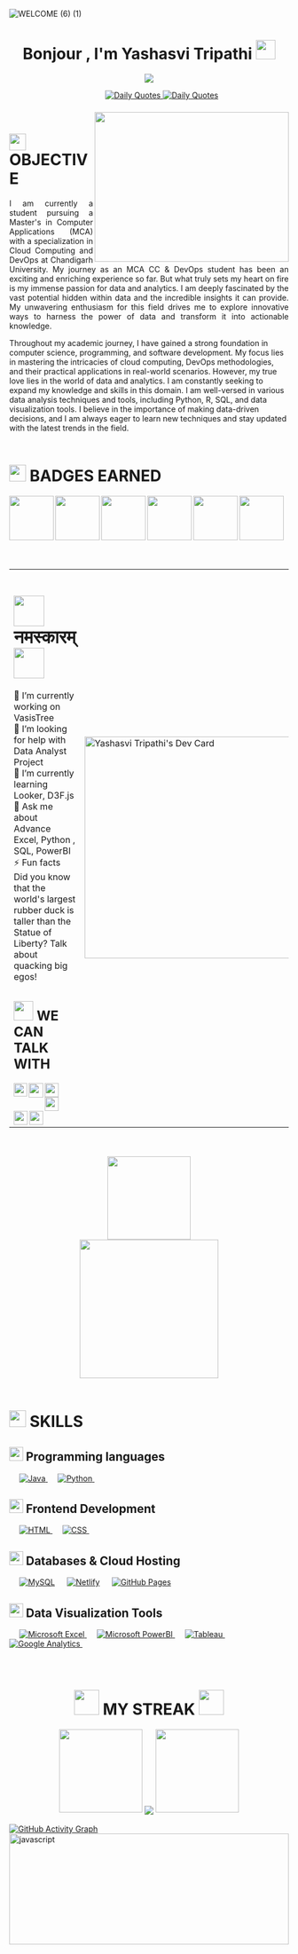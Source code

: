 ![WELCOME (6) (1)](https://github.com/ytripathi/ytripathi/assets/87714442/6fdb905f-f98d-4d4d-bedb-0e8c184d37be)


<h1 align="center" font-color="blue">Bonjour , I'm Yashasvi Tripathi <img src="https://media.giphy.com/media/hvRJCLFzcasrR4ia7z/giphy.gif" width="35"></h1>
<p align="center">
<p align="center" display="block"><img src="https://readme-typing-svg.herokuapp.com/?size=30&duration=5001&color=0080FECenter=true&center=true&width=460&lines=Data-Analyst" </p></br>
<div align="center">
    &emsp;&emsp;&emsp;
    <a  align="center" href="https://github.com/cheehwatang/github-readme-daily-quotes#gh-dark-mode-only"> 
        <img  src="https://readme-daily-quotes.vercel.app/api?font=trebuchet_ms#gh-dark-mode-only" alt="Daily Quotes">
    </a>
    <a href="https://github.com/cheehwatang/github-readme-daily-quotes#gh-light-mode-only"> 
        <img  src="https://readme-daily-quotes.vercel.app/api?font=trebuchet_ms&theme=vue#gh-light-mode-only" alt="Daily Quotes">
    </a>
</div>

</br>
<img src="https://camo.githubusercontent.com/82291b0fe831bfc6781e07fc5090cbd0a8b912bb8b8d4fec0696c881834f81ac/68747470733a2f2f70726f626f742e6d656469612f394575424971676170492e676966" width="1000" height="5">
<img align='right' src="https://media.giphy.com/media/43LjhmwNEPsqM2xlSV/giphy.gif" height="270" width="350">
<h1><img src="https://media.giphy.com/media/MXdXh3xD7kHhRqTnAS/giphy.gif" width="30">  OBJECTIVE</h1>
  <p align='justify'>I am currently a student pursuing a Master's in Computer Applications (MCA) with a specialization in Cloud Computing and DevOps at Chandigarh University. My journey as an MCA CC & DevOps student has been an exciting and enriching experience so far.
But what truly sets my heart on fire is my immense passion for data and analytics. I am deeply fascinated by the vast potential hidden within data and the incredible insights it can provide. My unwavering enthusiasm for this field drives me to explore innovative ways to harness the power of data and transform it into actionable knowledge.

Throughout my academic journey, I have gained a strong foundation in computer science, programming, and software development. My focus lies in mastering the intricacies of cloud computing, DevOps methodologies, and their practical applications in real-world scenarios.
However, my true love lies in the world of data and analytics. I am constantly seeking to expand my knowledge and skills in this domain. I am well-versed in various data analysis techniques and tools, including Python, R, SQL, and data visualization tools. I believe in the importance of making data-driven decisions, and I am always eager to learn new techniques and stay updated with the latest trends in the field.</p>
<img src="https://camo.githubusercontent.com/82291b0fe831bfc6781e07fc5090cbd0a8b912bb8b8d4fec0696c881834f81ac/68747470733a2f2f70726f626f742e6d656469612f394575424971676170492e676966" width="1000" height="5">
<h1><img src="https://media.giphy.com/media/FEzcI0TlDxkdbaHTwV/giphy.gif" width="30">  BADGES EARNED</h1>

<a href="https://www.credly.com/badges/de2f8b68-5ca9-44de-a9e4-43563ac2fe42">
  <img align="left" width="80px" src="https://images.credly.com/size/680x680/images/81f903ed-c3a1-4f4b-afcd-e03331a5b12c/image.png" />
</a>
<a href="https://www.credly.com/badges/67363641-0d5e-4cb8-a778-6bb35a7f0789">
  <img align="left" width="80px" src="https://images.credly.com/size/680x680/images/ee35f7c5-696e-47ca-895c-960dfba108b3/image.png" />
</a>
<a href="https://www.credly.com/badges/b5a1e943-277e-49a4-969d-375d4f5da5b7">
  <img align="left" width="80px" src="https://images.credly.com/size/680x680/images/a12fff38-aab2-4643-be27-7e5c39ddc75c/image.png" />
</a>
<a href="https://www.credly.com/badges/42a2b207-5a99-4dc0-b29c-4dc7b1bc7ea7">
  <img align="left" width="80px" src="https://images.credly.com/size/680x680/images/7d59a314-d9bd-4ed9-80dd-9f3af94d77d1/Data_Analytics_Essentials.png" />
</a>
<a href="https://www.credly.com/badges/11a9324a-a24a-40d4-b797-07809bacc843">
  <img align="left" width="80px" src="https://images.credly.com/size/680x680/images/dab7d3e9-427d-46d0-af9e-3fd6bb7c3328/Excel_Essentials_for_Data_Analytics.png" />
</a>
<a href="https://www.credly.com/badges/5e2f10c9-e07b-4831-9715-960891cb9918">
  <img align="left" width="80px" src="https://images.credly.com/size/680x680/images/f02ecb21-5237-4974-b259-0a8f74675c59/Data_Analyst_Capstone.png" />
</a>
<br/>
<br/>
<img src="https://camo.githubusercontent.com/82291b0fe831bfc6781e07fc5090cbd0a8b912bb8b8d4fec0696c881834f81ac/68747470733a2f2f70726f626f742e6d656469612f394575424971676170492e676966" width="1000" height="5">
</p>
<br/>
<table>
  <tr>
    <td valign="center">
      <p>
        <h1><img src="https://media.giphy.com/media/RMZWv7UqikFGIvv6m4/giphy.gif" width="55">नमस्कारम्<img src="https://media.giphy.com/media/RMZWv7UqikFGIvv6m4/giphy.gif" width="55"></h1>
        
🔭 I’m currently working on VasisTree
<br>🤝 I’m looking for help with Data Analyst Project<br>🌱 I’m currently learning Looker, D3F.js<br>💬 Ask me about Advance Excel, Python , SQL, PowerBI<br>⚡ Fun facts Did you know that the world's largest rubber duck is taller than the Statue of Liberty? Talk about quacking big egos!
<br/>

<h2 align="left" font-color="blue"> <img src="https://media.giphy.com/media/jOz35yxbuhvVQDKrce/giphy.gif" width="35"> WE CAN TALK WITH </h2>
        
<a href="mailto:yashasvitripathi22@gmail.com">
  <img align="left" width="24px" src="https://www.vectorlogo.zone/logos/gmail/gmail-icon.svg" />
</a>
<a href="https://twitter.com/YashasviTripa13">
  <img align="left" width="26px" src="https://www.vectorlogo.zone/logos/twitter/twitter-official.svg" />
</a>
<a href="https://www.linkedin.com/in/theyashasvitripathi/">
  <img align="left" width="25px" src="https://www.vectorlogo.zone/logos/linkedin/linkedin-icon.svg" />
</a>
<a href="https://wa.link/g76aut">
  <img align="left" width="25px" src="https://www.vectorlogo.zone/logos/whatsapp/whatsapp-icon.svg" />
</a>
<a href="https://www.facebook.com/y.tripathi.73">
  <img align="left" width="25px" src="https://www.vectorlogo.zone/logos/facebook/facebook-icon.svg" />
</a>
<a href="https://www.instagram.com/y.tripathi.73/">
  <img align="left" width="25px" src="https://www.vectorlogo.zone/logos/instagram/instagram-icon.svg" />
</a>
       </p>
    </td>
    <td>
      <a href="https://app.daily.dev/ytripathi"><img src="https://api.daily.dev/devcards/aba550038af64b24a48cf05aacadaac9.png?r=xmk" width="400" alt="Yashasvi Tripathi's Dev Card"/></a>
    </td>
  </tr>
  
</table>
<br/>
<img src="https://camo.githubusercontent.com/82291b0fe831bfc6781e07fc5090cbd0a8b912bb8b8d4fec0696c881834f81ac/68747470733a2f2f70726f626f742e6d656469612f394575424971676170492e676966" width="1000" height="5">
<p align="center"> 
  <img src="https://media.giphy.com/media/TdB5cIvuPpPtOjW4zG/giphy.gif" width="150" >
    <br/>
    <img src="https://profile-counter.glitch.me/ytripathi/count.svg" width="250"/>
</p>
<!-- <p align="center"> 
  <img src="https://profile-counter.glitch.me/ytripathi/count.svg" />
</p> -->
<img src="https://camo.githubusercontent.com/82291b0fe831bfc6781e07fc5090cbd0a8b912bb8b8d4fec0696c881834f81ac/68747470733a2f2f70726f626f742e6d656469612f394575424971676170492e676966" width="1000" height="5">

<h1 align="left" font-color="blue"> <img src="https://media.giphy.com/media/Q5Wmfddmzp0VSJeBFF/giphy.gif" width="30"> SKILLS </h1>
<h2><img src="https://media.giphy.com/media/C4b6GwFKbYxK8/giphy.gif" width="25" height="25">
Programming languages</h2>

<p align="left"> 
  &emsp;
  <a href="https://www.java.com" target="_blank"> 
    <img alt="Java" src="https://img.shields.io/badge/Java-%23007396.svg?logo=java&logoColor=white">
  </a>
  &emsp;
   <a href="https://www.python.org" target="_blank">
    <img alt="Python" src="https://img.shields.io/badge/Python%20-%2314354C.svg?logo=python&logoColor=white">
  </a>
&emsp; 
</p>
<h2><img src="https://media.giphy.com/media/C4b6GwFKbYxK8/giphy.gif" width="25" height="25">
Frontend Development</h2>
<p align="left"> 
  &emsp; 
  <a href="https://www.w3.org/html/" target="_blank"> 
   <img alt="HTML" src="https://img.shields.io/badge/HTML5%20-%23E34F26.svg?logo=html5&logoColor=white">
  </a>   
  &emsp;
  <a href="https://www.w3schools.com/css/" target="_blank">
    <img alt="CSS" src="https://img.shields.io/badge/CSS%20-%231572B6.svg?logo=css3&logoColor=white">
  </a> 
   &emsp;
</p>
<h2><img src="https://media.giphy.com/media/C4b6GwFKbYxK8/giphy.gif" width="25" height="25">
Databases & Cloud Hosting</h2>
<p align="left">
  &emsp;
    <a href="https://www.mysql.com/"><img alt="MySQL" src="https://img.shields.io/badge/MySQL-00000F?style=flat&logo=mysql&logoColor=white"></a>
  &emsp;
    <a href="https://www.netlify.com/"><img alt="Netlify" src="https://img.shields.io/badge/GitHub%20Pages-%23327FC7.svg?style=flat&logo=github&logoColor=white"></a>
  &emsp;
  <a href="https://www.github.com"><img alt="GitHub Pages" src="https://img.shields.io/badge/Netlify-00C7B7?style=flat&logo=netlify&logoColor=white"></a>
  &emsp;
   
</p>

<h2><img src="https://media.giphy.com/media/C4b6GwFKbYxK8/giphy.gif" width="25" height="25">
Data Visualization Tools</h2>
<p align="left">
 &emsp;
  <a href="https://www.microsoft.com/en-in/microsoft-365/excel" target="_blank"> 
    <img alt="Microsoft Excel" src="https://img.shields.io/badge/Microsoft_Excel-217346?style=flat&logo=microsoft-excel&logoColor=white"/>
  </a>
   &emsp;
  <a href="https://powerbi.microsoft.com/en-in/" target="_blank"> 
   <img alt="Microsoft PowerBI" src="https://img.shields.io/badge/PowerBI-F2C811?style=fLAT&logo=Power%20BI&logoColor=white"/>
  </a>
    &emsp;
  <a href="https://www.tableau.com/">
  	<img alt="Tableau" src="https://img.shields.io/badge/Tableau-E97627?style=flat&logo=Tableau&logoColor=white"/>
  </a>
&emsp; 
<a href="https://analytics.google.com/analytics/web/provision/#/provision">
  	<img alt="Google Analytics" src="https://img.shields.io/badge/Google%20Analytics-E37400?style=flat&logo=google%20analytics&logoColor=white"/>
  </a>
&emsp; 
 </p>
</p>
<br/>
<img src="https://camo.githubusercontent.com/82291b0fe831bfc6781e07fc5090cbd0a8b912bb8b8d4fec0696c881834f81ac/68747470733a2f2f70726f626f742e6d656469612f394575424971676170492e676966" width="1000" height="5">
<h1 align="center" font-color="blue"> <img src="https://media.giphy.com/media/Hnc9cKtroe6GkAGzsN/giphy.gif" width="45"> MY STREAK <img src="https://media.giphy.com/media/Hnc9cKtroe6GkAGzsN/giphy.gif" width="45"></h1>
<div align="center">
  <img width="150" src="https://cdn.jsdelivr.net/gh/sun0225SUN/photos/images/202108300310676.png" />
  <img align="center" src="https://github-readme-streak-stats.herokuapp.com/?user=ytripathi&theme=dark&hide_border=true" />
  <img width="150" src="https://cdn.jsdelivr.net/gh/sun0225SUN/photos/images/202108300312623.png" />
</div>
<br>
<a href="#gh-dark-mode-only">
        <img src="https://github-readme-activity-graph.vercel.app/graph?username=ytripathi&theme=github-dark&point=00000000&radius=16#gh-dark-mode-only" alt="GitHub Activity Graph">
    </a>
<img align="center" src="https://media.giphy.com/media/5pht3pdGxOthT7agfe/giphy.gif" alt="javascript" width="100%" height="200"/>


